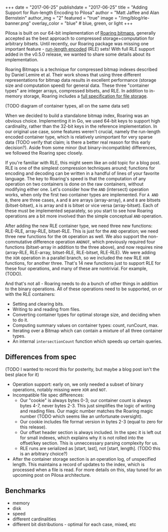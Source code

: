 +++
date = "2017-06-25"
publishdate = "2017-06-25"
title = "Adding Support for Run-length Encoding to Pilosa"
author = "Matt Jaffee and Alan Bernstein"
author_img = "2"
featured = "true"
image = "/img/blog/rle-banner.png"
overlay_color = "blue" # blue, green, or light
+++

Pilosa is built on our 64-bit implementation of [Roaring bitmaps](http://roaringbitmap.org/), generally accepted as the best approach to compressed storage+computation for arbitrary bitsets. Until recently, our Roaring package was missing one important feature - [run-length encoded](https://en.wikipedia.org/wiki/Run-length_encoding) (RLE) sets! With full RLE support added in the v0.5.0 release, we wanted to share some details about its implementation.

<!--more-->

Roaring Bitmaps is a technique for compressed bitmap indexes described by Daniel Lemire et al. Their work shows that using three different representations for bitmap data results in excellent performance (storage size and computation speed) for general data. These three "container types" are integer arrays, compressed bitsets, and RLE. In addition to in-memory storage, Roaring includes a [full specification for file storage](https://github.com/RoaringBitmap/RoaringFormatSpec).

(TODO diagram of container types, all on the same data set)

When we decided to build a standalone bitmap index, Roaring was an obvious choice. Implementing it in Go, we used 64-bit keys to support high cardinality, rather than the 32-bit keys in the reference implementation. In our original use case, some features weren't crucial, namely the run-length encoded container type, which is relatively unimportant for very sparse data (TODO verify that claim; is there a better real reason for this early decision?). Aside from some minor (but binary-incompatible) differences, we followed the Roaring spec closely.

If you're familiar with RLE, this might seem like an odd topic for a blog post. RLE is one of the simplest compression techniques around; functions for encoding and decoding can be written in a handful of lines of your favorite language. The key to Roaring's speed is that the computation of any operation on two containers is done on the raw containers, without modifying either one. Let's consider how the `AND` (intersect) operation works, when only the first two container types are implemented. For `A AND B`, there are three cases, `A` and `B` are arrays (array-array), `A` and `B` are bitsets (bitset-bitset), `A` is array and `B` is bitset or vice versa (array-bitset). Each of these must be implemented separately, so you start to see how Roaring operations are a bit more involved than the simple conceptual `AND` operation.

After adding the new RLE container type, we need three new functions: RLE-RLE, array-RLE, bitset-RLE. This is just for the `AND` operation; we need three new functions for the `OR` operation as well. We also support the non-commutative difference operation `ANDNOT`, which previously required four functions (bitset-array in addition to the three above), and now requires nine (array-RLE, RLE-array, bitset-RLE, RLE-bitset, RLE-RLE). We were adding the `XOR` operation in a parallel branch, so we included the new RLE `XOR` functions, for another three. That's 14 new functions just to support RLE for these four operations, and many of these are nontrivial. For example, (TODO).

And that's not all - Roaring needs to do a bunch of other things in addition to the binary operations. All of these operations need to be supported, on or with the RLE containers:

* Setting and clearing bits.
* Writing to and reading from files.
* Converting container types for optimal storage size, and deciding when to do it.
* Computing summary values on container types: count, runCount, max.
* Iterating over a Bitmap which can contain a mixture of all three container types.
* An internal `intersectionCount` function which speeds up certain queries.

## Differences from spec
(TODO I wanted to record this for posterity, but maybe a blog post isn't the best place for it)
* Operation support: early on, we only needed a subset of binary operations, notably missing were `XOR` and `NOT`.
* Incompatible file spec differences:
  * Our "cookie" is always bytes 0-3; our container count is always bytes 4-7, never bytes 2-3. This just simplifies the logic of writing and reading files. Our magic number matches the Roaring magic number (TODO which seems like an unfortunate oversight). 
  * Our cookie includes file format version in bytes 2-3 (equal to zero for this release).
  * Our offset header section is always included. In the spec it is left out for small indexes, which explains why it is not rolled into the offset/key section. This is unneccessary parsing complexity for us.
  * RLE runs are serialized as [start, last], not [start, length]. (TODO this is an arbitrary choice?)
* After the container storage section is an operation log, of unspecified length. This maintains a record of updates to the index, which is processed when a file is read. For more details on this, stay tuned for an upcoming post on Pilosa architecture.

## Benchmarks
- memory
- disk
- speed
- different cardinalities
- different bit distributions - optimal for each case, mixed, etc

